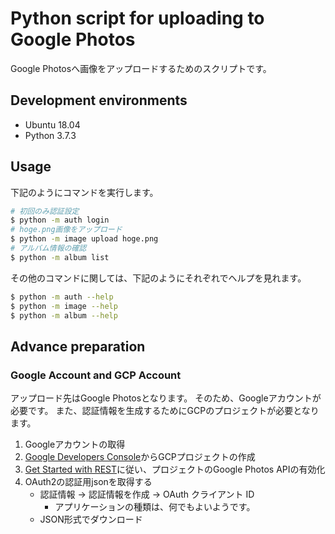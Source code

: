 # Python script for uploading to Google Photos

Google Photosへ画像をアップロードするためのスクリプトです。

## Development environments

* Ubuntu 18.04
* Python 3.7.3

## Usage

下記のようにコマンドを実行します。

```sh
# 初回のみ認証設定
$ python -m auth login
# hoge.png画像をアップロード
$ python -m image upload hoge.png
# アルバム情報の確認
$ python -m album list
```

その他のコマンドに関しては、下記のようにそれぞれでヘルプを見れます。

```sh
$ python -m auth --help
$ python -m image --help
$ python -m album --help
```

## Advance preparation

### Google Account and GCP Account

アップロード先はGoogle Photosとなります。
そのため、Googleアカウントが必要です。
また、認証情報を生成するためにGCPのプロジェクトが必要となります。

1. Googleアカウントの取得
1. [Google Developers Console][gcp_console]からGCPプロジェクトの作成
1. [Get Started with REST][photos_get-started]に従い、プロジェクトのGoogle Photos APIの有効化
1. OAuth2の認証用jsonを取得する
    * 認証情報 -> 認証情報を作成 -> OAuth クライアント ID
        * アプリケーションの種類は、何でもよいようです。
    * JSON形式でダウンロード

[gcp_console]: https://console.developers.google.com/
[photos_get-started]: https://developers.google.com/photos/library/guides/get-started
